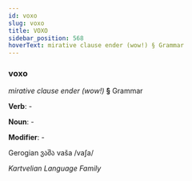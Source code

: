 ```yaml
---
id: voxo
slug: voxo
title: VOXO
sidebar_position: 568
hoverText: mirative clause ender (wow!) § Grammar
---
```


### voxo

*mirative clause ender (wow!)* **§** Grammar

**Verb**: -

**Noun**: -

**Modifier**: -

Gerogian ვაშა vaša /vaʃa/

*Kartvelian Language Family*